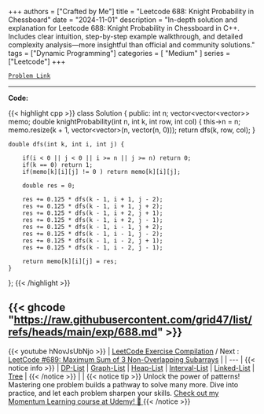 
+++
authors = ["Crafted by Me"]
title = "Leetcode 688: Knight Probability in Chessboard"
date = "2024-11-01"
description = "In-depth solution and explanation for Leetcode 688: Knight Probability in Chessboard in C++. Includes clear intuition, step-by-step example walkthrough, and detailed complexity analysis—more insightful than official and community solutions."
tags = ["Dynamic Programming"]
categories = [
    "Medium"
]
series = ["Leetcode"]
+++



[`Problem Link`](https://leetcode.com/problems/knight-probability-in-chessboard/description/)

---

**Code:**

{{< highlight cpp >}}
class Solution {
public:
    int n;
    vector<vector<vector<double>>> memo;
    double knightProbability(int n, int k, int row, int col) {
        this->n = n;
        memo.resize(k + 1, vector<vector<double>>(n, vector<double>(n, 0)));
        return dfs(k, row, col);
    }
    
    double dfs(int k, int i, int j) {

        if(i < 0 || j < 0 || i >= n || j >= n) return 0;
        if(k == 0) return 1;
        if(memo[k][i][j] != 0 ) return memo[k][i][j];

        double res = 0;

        res += 0.125 * dfs(k - 1, i + 1, j - 2);
        res += 0.125 * dfs(k - 1, i + 1, j + 2);
        res += 0.125 * dfs(k - 1, i + 2, j + 1);
        res += 0.125 * dfs(k - 1, i + 2, j - 1);
        res += 0.125 * dfs(k - 1, i - 1, j + 2);
        res += 0.125 * dfs(k - 1, i - 1, j - 2);
        res += 0.125 * dfs(k - 1, i - 2, j + 1);
        res += 0.125 * dfs(k - 1, i - 2, j - 1);

        return memo[k][i][j] = res;
    }
};
{{< /highlight >}}

{{< ghcode "https://raw.githubusercontent.com/grid47/list/refs/heads/main/exp/688.md" >}}
---
{{< youtube hNovJsUbNjo >}}
| [LeetCode Exercise Compilation](https://grid47.xyz/leetcode/) / Next : [LeetCode #689: Maximum Sum of 3 Non-Overlapping Subarrays](https://grid47.xyz/posts/leetcode_689) |
| --- |
{{< notice info >}}
| [DP-List](https://grid47.xyz/lists/dp/) | [Graph-List](https://grid47.xyz/lists/graph/) | [Heap-List](https://grid47.xyz/lists/heap/) | [Interval-List](https://grid47.xyz/lists/interval/) | [Linked-List](https://grid47.xyz/lists/ll/) | [Tree](https://grid47.xyz/lists/tree/) |
{{< /notice >}}
| |
{{< notice tip >}}
Unlock the power of patterns! Mastering one problem builds a pathway to solve many more. Dive into practice, and let each problem sharpen your skills. [Check out my Momentum Learning course at Udemy! 🚀 ](https://www.udemy.com/course/algorithms-and-data-structures-in-cpp/)
{{< /notice >}}

